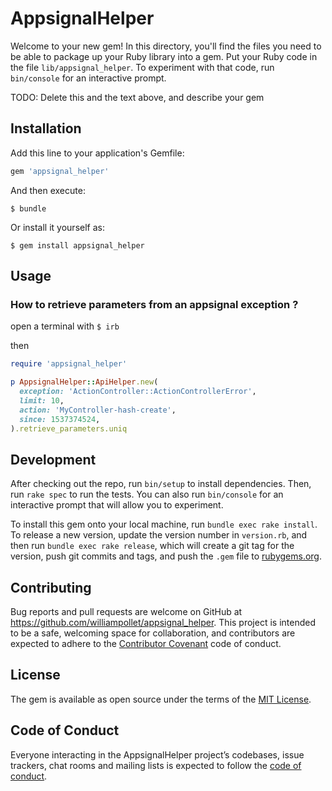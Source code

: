 # AppsignalHelper

Welcome to your new gem! In this directory, you'll find the files you need to be able to package up your Ruby library into a gem. Put your Ruby code in the file `lib/appsignal_helper`. To experiment with that code, run `bin/console` for an interactive prompt.

TODO: Delete this and the text above, and describe your gem

## Installation

Add this line to your application's Gemfile:

```ruby
gem 'appsignal_helper'
```

And then execute:

    $ bundle

Or install it yourself as:

    $ gem install appsignal_helper

## Usage

### How to retrieve parameters from an appsignal exception ?

open a terminal with `$ irb`

then

```rb
require 'appsignal_helper'

p AppsignalHelper::ApiHelper.new(
  exception: 'ActionController::ActionControllerError',
  limit: 10,
  action: 'MyController-hash-create',
  since: 1537374524,
).retrieve_parameters.uniq
```

## Development

After checking out the repo, run `bin/setup` to install dependencies. Then, run `rake spec` to run the tests. You can also run `bin/console` for an interactive prompt that will allow you to experiment.

To install this gem onto your local machine, run `bundle exec rake install`. To release a new version, update the version number in `version.rb`, and then run `bundle exec rake release`, which will create a git tag for the version, push git commits and tags, and push the `.gem` file to [rubygems.org](https://rubygems.org).

## Contributing

Bug reports and pull requests are welcome on GitHub at https://github.com/williampollet/appsignal_helper. This project is intended to be a safe, welcoming space for collaboration, and contributors are expected to adhere to the [Contributor Covenant](http://contributor-covenant.org) code of conduct.

## License

The gem is available as open source under the terms of the [MIT License](https://opensource.org/licenses/MIT).

## Code of Conduct

Everyone interacting in the AppsignalHelper project’s codebases, issue trackers, chat rooms and mailing lists is expected to follow the [code of conduct](https://github.com/williampollet/appsignal_helper/blob/master/CODE_OF_CONDUCT.md).
